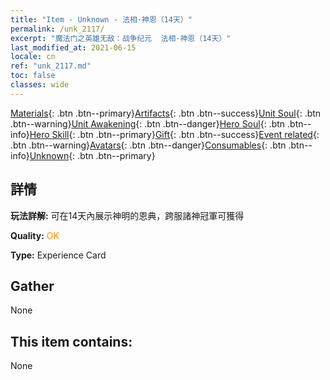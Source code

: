 ```yaml
---
title: "Item - Unknown - 法相·神恩（14天）"
permalink: /unk_2117/
excerpt: "魔法门之英雄无敌：战争纪元  法相·神恩（14天）"
last_modified_at: 2021-06-15
locale: cn
ref: "unk_2117.md"
toc: false
classes: wide
---
```

 [Materials](/ItemsCN/){: .btn .btn--primary}[Artifacts](/ItemsCN/Artifacts/){: .btn .btn--success}[Unit Soul](/ItemsCN/UnitSoul/){: .btn .btn--warning}[Unit Awakening](/ItemsCN/UnitAwakening/){: .btn .btn--danger}[Hero Soul](/ItemsCN/HeroSoul/){: .btn .btn--info}[Hero Skill](/ItemsCN/HeroSkill/){: .btn .btn--primary}[Gift](/ItemsCN/Gift/){: .btn .btn--success}[Event related](/ItemsCN/Events/){: .btn .btn--warning}[Avatars](/ItemsCN/Avatars/){: .btn .btn--danger}[Consumables](/ItemsCN/Consumables/){: .btn .btn--info}[Unknown](/ItemsCN/Unknown/){: .btn .btn--primary}

## 詳情
 **玩法詳解:** 可在14天內展示神明的恩典，跨服諸神冠軍可獲得

 **Quality:** <span style="color: #FF8C00">OK</span>

 **Type:** Experience Card

## Gather

  None

## This item contains:

  None

